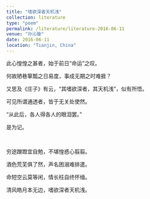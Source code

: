 ```yaml
---
title: "嗜欲深者天机浅"
collection: literature
type: "poem"
permalink: /literature/literature-2016-06-11
venue: "孙沁璇"
date: 2016-06-11
location: "Tianjin, China"
---
```


此心惶惶之甚者，始于前日“命运”之叹。

何故陋巷箪瓢之日易度，事成无期之时难捱？

又思及《庄子》有云，“其嗜欲深者，其天机浅”，似有所悟。

可见所谓通透者，皆于无关处使然。

“从此后，各人得各人的眼泪罢。”

是为记。

<br>

穷途蹭蹬宜自勉，不堪惶惑心翦翦。

酒色荒芜俱了然，声名困溺难排遣。

命短空云莫等闲，情长枉自终怀缅。

清风皓月本无边，嗜欲深者天机浅。
